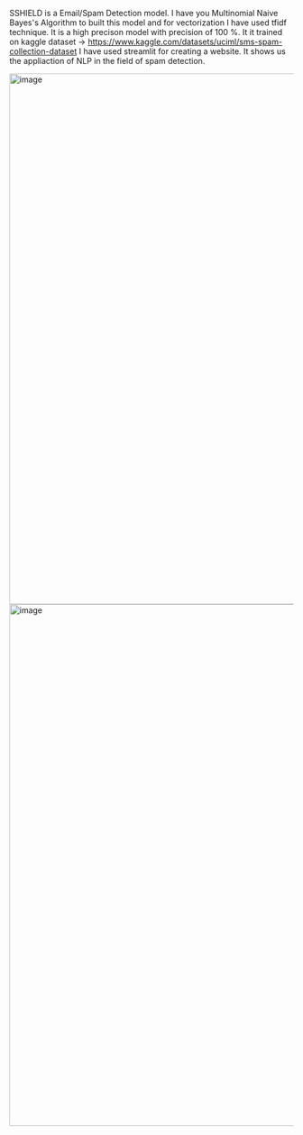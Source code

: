 SSHIELD is a Email/Spam Detection model.
I have you Multinomial Naive Bayes's Algorithm to built this model and for vectorization I have used tfidf technique.
It is a high precison model with precision of 100 %.
It it trained on kaggle dataset -> https://www.kaggle.com/datasets/uciml/sms-spam-collection-dataset
I have used streamlit for creating a website.
It shows us the appliaction of NLP in the field of spam detection.

<img width="942" alt="image" src="https://user-images.githubusercontent.com/96656912/208629035-7596f2f7-2997-47f1-a00e-b9b2a654a854.png">

<img width="926" alt="image" src="https://user-images.githubusercontent.com/96656912/208628677-49fec2d6-c975-4182-8df4-56137125676d.png">

